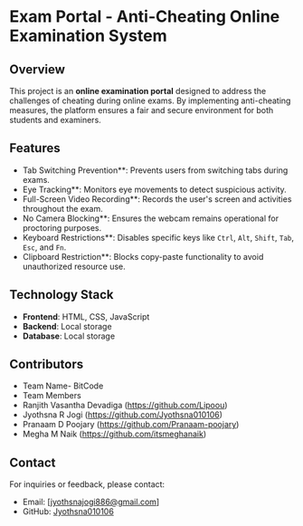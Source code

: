 
# Exam Portal - Anti-Cheating Online Examination System  

  

##  Overview  
This project is an **online examination portal** designed to address the challenges of cheating during online exams. By implementing anti-cheating measures, the platform ensures a fair and secure environment for both students and examiners.  


##  Features  

-   Tab Switching Prevention**: Prevents users from switching tabs during exams.  
-   Eye Tracking**: Monitors eye movements to detect suspicious activity.  
-   Full-Screen Video Recording**: Records the user's screen and activities throughout the exam.  
-   No Camera Blocking**: Ensures the webcam remains operational for proctoring purposes.  
-   Keyboard Restrictions**: Disables specific keys like `Ctrl`, `Alt`, `Shift`, `Tab`, `Esc`, and `Fn`.  
-   Clipboard Restriction**: Blocks copy-paste functionality to avoid unauthorized resource use.  


##  Technology Stack  

- **Frontend**: HTML, CSS, JavaScript  
- **Backend**:  Local storage 
- **Database**: Local storage
 

##  Contributors  

- Team Name- BitCode
- Team Members
- Ranjith Vasantha Devadiga (https://github.com/Lipoou)
- Jyothsna R Jogi (https://github.com/Jyothsna010106)
- Pranaam D Poojary (https://github.com/Pranaam-poojary)
- Megha M Naik (https://github.com/itsmeghanaik) 



##  Contact  

For inquiries or feedback, please contact:  
- Email: [jyothsnajogi886@gmail.com]  
- GitHub: [Jyothsna010106](https://github.com/Jyothsna010106)  



